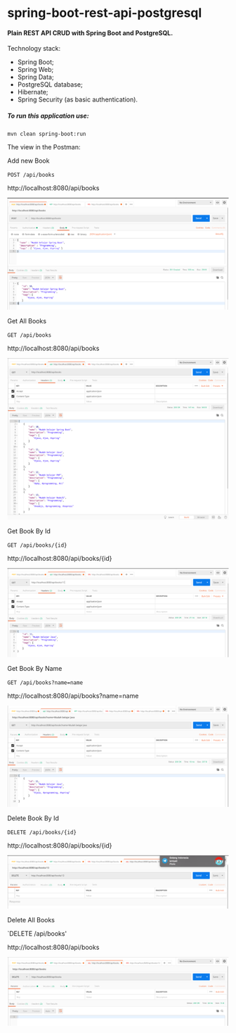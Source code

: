 # spring-boot-rest-api-postgresql

#### Plain REST API CRUD with Spring Boot and PostgreSQL.

Technology stack:

* Spring Boot;
* Spring Web;
* Spring Data;
* PostgreSQL database;
* Hibernate;
* Spring Security (as basic authentication).

##### To run this application use:

`mvn clean spring-boot:run`

The view in the Postman:

Add new Book

`POST /api/books`

http://localhost:8080/api/books

![Add New Book](img/add.png "Add New Book")

Get All Books

`GET /api/books`

http://localhost:8080/api/books

![Get All Books](img/list.png "Get All Books")

Get Book By Id

`GET /api/books/{id}`

http://localhost:8080/api/books/{id}

![Get Book By Id](img/getId.png "Get Book By Id")

Get Book By Name

`GET /api/books?name=name`

http://localhost:8080/api/books?name=name

![Get Book By Name](img/name.png "Get Book By Name")

Delete Book By Id

`DELETE /api/books/{id}`

http://localhost:8080/api/books/{id}

![Delete Book By Id](img/deleteId.png "Delete Book By Id")

Delete All Books

`DELETE /api/books'

http://localhost:8080/api/books

![Delete All Books](img/deleteAll.png "Delete All Books")
